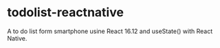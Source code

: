 # todolist-reactnative
A to do list form smartphone usine React 16.12 and useState() with React Native.
